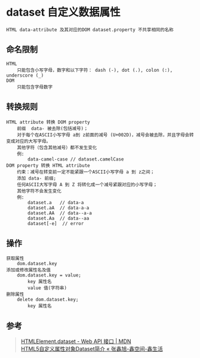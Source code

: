 # dataset 自定义数据属性
    HTML data-attribute 及其对应的DOM dataset.property 不共享相同的名称
## 命名限制
    HTML
        只能包含小写字母，数字和以下字符： dash (-), dot (.), colon (:), underscore (_)             
    DOM
        只能包含字母数字
## 转换规则    
    HTML attribute 转换 DOM property
        前缀  data- 被去除(包括减号)；
        对于每个在ASCII小写字母 a到 z前面的减号 (U+002D)，减号会被去除，并且字母会转变成对应的大写字母。
        其他字符（包含其他减号）都不发生变化
        例:
            data-camel-case // dataset.camelCase
    DOM property 转换 HTML attribute
        约束：减号在转变前一定不能紧跟一个ASCII小写字母 a 到 z之间；
        添加 data- 前缀;
        任何ASCII大写字母 A 到 Z 将转化成一个减号紧跟对应的小写字母；
        其他字符不会发生变化
        例:
            dataset.a   // data-a
            dataset.aA  // data-a-a
            dataset.AA  // data--a-a
            dataset.Aa  // data--aa
            dataset[-e]  // error 
## 操作
    获取属性
        dom.dataset.key                                     
    添加或修改属性名及值
        dom.dataset.key = value;   
            key 属性名
            value 值(字符串)   
    删除属性
        delete dom.dataset.key;                                     
            key 属性名                              
## 参考
> [HTMLElement.dataset - Web API 接口 | MDN](https://developer.mozilla.org/zh-CN/docs/Web/API/HTMLElement/dataset)          
> [HTML5自定义属性对象Dataset简介 « 张鑫旭-鑫空间-鑫生活](https://www.zhangxinxu.com/wordpress/2011/06/html5%E8%87%AA%E5%AE%9A%E4%B9%89%E5%B1%9E%E6%80%A7%E5%AF%B9%E8%B1%A1dataset%E7%AE%80%E4%BB%8B/)